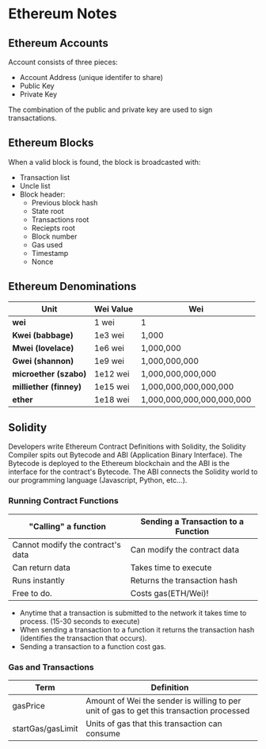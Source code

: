 # Ethereum Notes

## Ethereum Accounts
Account consists of three pieces:
- Account Address (unique identifer to share)
- Public Key
- Private Key

The combination of the public and private key are used to sign transactations.


## Ethereum Blocks
When a valid block is found, the block is broadcasted with:
- Transaction list
- Uncle list
- Block header:
  - Previous block hash
  - State root
  - Transactions root
  - Reciepts root
  - Block number
  - Gas used
  - Timestamp
  - Nonce
## Ethereum Denominations
| Unit                    | Wei Value | Wei                                       |
|-------------------------|-----------|-------------------------------------------|
| **wei**                 | 1 wei     | 1                                         |
| **Kwei (babbage)**      | 1e3 wei   | 1,000                                     |
| **Mwei (lovelace)**     | 1e6 wei   | 1,000,000                                 |
| **Gwei (shannon)**      | 1e9 wei   | 1,000,000,000                             |
| **microether (szabo)**  | 1e12 wei  | 1,000,000,000,000                         |
| **milliether (finney)** | 1e15 wei  | 1,000,000,000,000,000                     |
| **ether**               | 1e18 wei  | 1,000,000,000,000,000,000                 |


## Solidity
Developers write Ethereum Contract Definitions with Solidity, the Solidity Compiler spits out Bytecode and ABI (Application Binary Interface). The Bytecode is deployed to the Ethereum blockchain and the ABI is the interface for the contract's Bytecode. The ABI connects the Solidity world to our programming language (Javascript, Python, etc...).

### Running Contract Functions
| "Calling" a function | Sending a Transaction to a Function |
|------------------------------------|-------------------------------|
| Cannot modify the contract's data  | Can modify the contract data  |
| Can return data                    | Takes time to execute         |
| Runs instantly                     | Returns the transaction hash  |
| Free to do.                        | Costs gas(ETH/Wei)!               |

- Anytime that a transaction is submitted to the network it takes time to process. (15-30 seconds to execute)
- When sending a transaction to a function it returns the transaction hash (identifies the transaction that occurs).
- Sending a transaction to a function cost gas.

### Gas and Transactions
|Term | Definition |
|-----|------------|
|gasPrice | Amount of Wei the sender is willing to per unit of gas to get this transaction processed |
|startGas/gasLimit | Units of gas that this transaction can consume |
